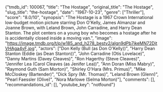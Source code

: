 {"tmdb_id": 100067, "title": "The Hostage", "original_title": "The Hostage", "slug_title": "the-hostage", "date": "1967-10-23", "genre": ["Thriller"], "score": "8.0/10", "synopsis": "The Hostage is a 1967 Crown International low-budget motion picture starring Don O'Kelly, James Almanzar and Joanne Brown, with Leland Brown, John Carradine, and Harry Dean Stanton. The plot centers on a young boy who becomes a hostage after he is accidentally closed inside a moving van.", "image": "https://image.tmdb.org/t/p/w185_and_h278_bestv2/aIgn9dPb7ikeMN72DjtVHAga4yF.jpg", "actors": ["Don Kelly (Bull (as Don O'Kelly))", "Harry Dean Stanton (Eddie (as Dean Stanton))", "John Carradine (Otis Lovelace)", "Danny Martins (Davey Cleaves)", "Ron Hagerthy (Steve Cleaves)", "Jennifer Lea (Carol Cleaves (as Jenifer Lea))", "Ann Doran (Miss Mabry)", "Raymond Guth (Sam Morton)", "Shirley O'Hara (Mrs. Primus)", "Mike McCloskey (Bartender)", "Dick Spry (Mr. Thomas)", "Leland Brown (Glenn)", "Pearl Faessler (Olive)", "Nora Marlowe (Selma Morton)"], "comments": [], "recommandations_id": [], "youtube_key": "notfound"}